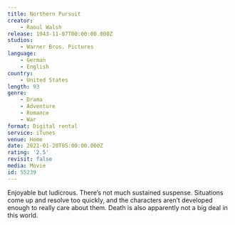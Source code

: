```yaml
---
title: Northern Pursuit
creator:
    - Raoul Walsh
release: 1943-11-07T00:00:00.000Z
studios:
    - Warner Bros. Pictures
language:
    - German
    - English
country:
    - United States
length: 93
genre:
    - Drama
    - Adventure
    - Romance
    - War
format: Digital rental
service: iTunes
venue: Home
date: 2021-01-20T05:00:00.000Z
rating: '2.5'
revisit: false
media: Movie
id: 55239
---
```


Enjoyable but ludicrous. There’s not much sustained suspense. Situations come up and resolve too quickly, and the characters aren’t developed enough to really care about them. Death is also apparently not a big deal in this world.
